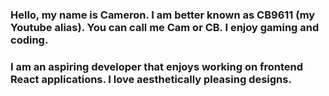 ### Hello, my name is Cameron. I am better known as CB9611 (my Youtube alias). You can call me Cam or CB. I enjoy gaming and coding.
### I am an aspiring developer that enjoys working on frontend React applications. I love aesthetically pleasing designs.

<!--
**CB9611/CB9611** is a ✨ _special_ ✨ repository because its `README.md` (this file) appears on your GitHub profile.
